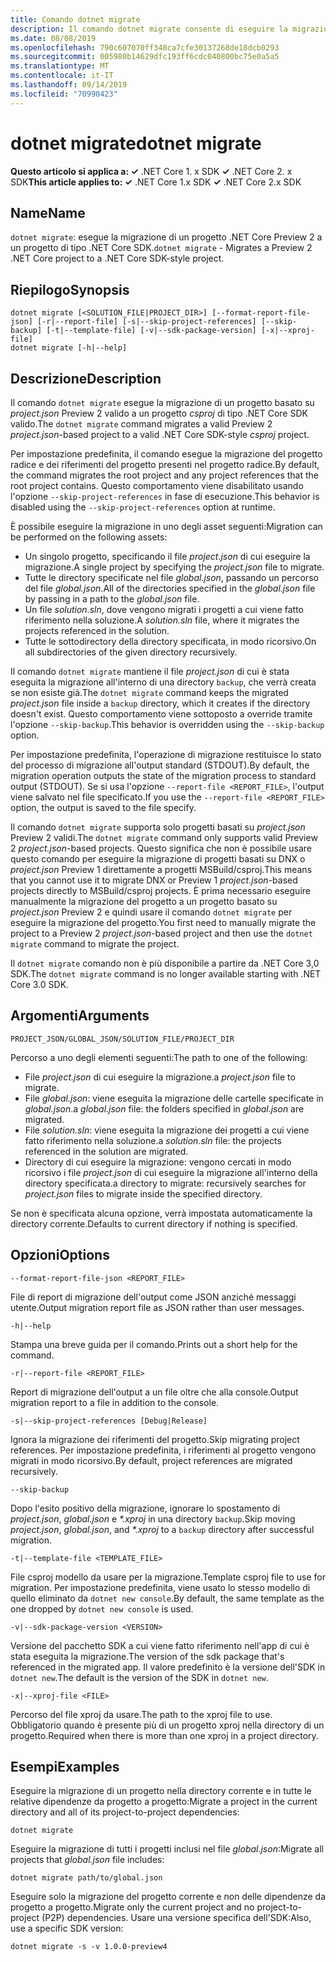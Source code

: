 ```yaml
---
title: Comando dotnet migrate
description: Il comando dotnet migrate consente di eseguire la migrazione di un progetto e di tutte le relative dipendenze.
ms.date: 08/08/2019
ms.openlocfilehash: 790c607070ff348ca7cfe30137268de18dcb0293
ms.sourcegitcommit: 005980b14629dfc193ff6cdc040800bc75e0a5a5
ms.translationtype: MT
ms.contentlocale: it-IT
ms.lasthandoff: 09/14/2019
ms.locfileid: "70990423"
---
```

# <a name="dotnet-migrate"></a><span data-ttu-id="a2caf-103">dotnet migrate</span><span class="sxs-lookup"><span data-stu-id="a2caf-103">dotnet migrate</span></span>

<span data-ttu-id="a2caf-104">**Questo articolo si applica a: ✓** .NET Core 1. x SDK **✓** .NET Core 2. x SDK</span><span class="sxs-lookup"><span data-stu-id="a2caf-104">**This article applies to: ✓** .NET Core 1.x SDK **✓** .NET Core 2.x SDK</span></span>

## <a name="name"></a><span data-ttu-id="a2caf-105">Name</span><span class="sxs-lookup"><span data-stu-id="a2caf-105">Name</span></span>

<span data-ttu-id="a2caf-106">`dotnet migrate`: esegue la migrazione di un progetto .NET Core Preview 2 a un progetto di tipo .NET Core SDK.</span><span class="sxs-lookup"><span data-stu-id="a2caf-106">`dotnet migrate` - Migrates a Preview 2 .NET Core project to a .NET Core SDK-style project.</span></span>

## <a name="synopsis"></a><span data-ttu-id="a2caf-107">Riepilogo</span><span class="sxs-lookup"><span data-stu-id="a2caf-107">Synopsis</span></span>

```console
dotnet migrate [<SOLUTION_FILE|PROJECT_DIR>] [--format-report-file-json] [-r|--report-file] [-s|--skip-project-references] [--skip-backup] [-t|--template-file] [-v|--sdk-package-version] [-x|--xproj-file]
dotnet migrate [-h|--help]
```

## <a name="description"></a><span data-ttu-id="a2caf-108">Descrizione</span><span class="sxs-lookup"><span data-stu-id="a2caf-108">Description</span></span>

<span data-ttu-id="a2caf-109">Il comando `dotnet migrate` esegue la migrazione di un progetto basato su *project.json* Preview 2 valido a un progetto *csproj* di tipo .NET Core SDK valido.</span><span class="sxs-lookup"><span data-stu-id="a2caf-109">The `dotnet migrate` command migrates a valid Preview 2 *project.json*-based project to a valid .NET Core SDK-style *csproj* project.</span></span>

<span data-ttu-id="a2caf-110">Per impostazione predefinita, il comando esegue la migrazione del progetto radice e dei riferimenti del progetto presenti nel progetto radice.</span><span class="sxs-lookup"><span data-stu-id="a2caf-110">By default, the command migrates the root project and any project references that the root project contains.</span></span> <span data-ttu-id="a2caf-111">Questo comportamento viene disabilitato usando l'opzione `--skip-project-references` in fase di esecuzione.</span><span class="sxs-lookup"><span data-stu-id="a2caf-111">This behavior is disabled using the `--skip-project-references` option at runtime.</span></span>

<span data-ttu-id="a2caf-112">È possibile eseguire la migrazione in uno degli asset seguenti:</span><span class="sxs-lookup"><span data-stu-id="a2caf-112">Migration can be performed on the following assets:</span></span>

* <span data-ttu-id="a2caf-113">Un singolo progetto, specificando il file *project.json* di cui eseguire la migrazione.</span><span class="sxs-lookup"><span data-stu-id="a2caf-113">A single project by specifying the *project.json* file to migrate.</span></span>
* <span data-ttu-id="a2caf-114">Tutte le directory specificate nel file *global.json*, passando un percorso del file *global.json*.</span><span class="sxs-lookup"><span data-stu-id="a2caf-114">All of the directories specified in the *global.json* file by passing in a path to the *global.json* file.</span></span>
* <span data-ttu-id="a2caf-115">Un file *solution.sln*, dove vengono migrati i progetti a cui viene fatto riferimento nella soluzione.</span><span class="sxs-lookup"><span data-stu-id="a2caf-115">A *solution.sln* file, where it migrates the projects referenced in the solution.</span></span>
* <span data-ttu-id="a2caf-116">Tutte le sottodirectory della directory specificata, in modo ricorsivo.</span><span class="sxs-lookup"><span data-stu-id="a2caf-116">On all subdirectories of the given directory recursively.</span></span>

<span data-ttu-id="a2caf-117">Il comando `dotnet migrate` mantiene il file *project.json* di cui è stata eseguita la migrazione all'interno di una directory `backup`, che verrà creata se non esiste già.</span><span class="sxs-lookup"><span data-stu-id="a2caf-117">The `dotnet migrate` command keeps the migrated *project.json* file inside a `backup` directory, which it creates if the directory doesn't exist.</span></span> <span data-ttu-id="a2caf-118">Questo comportamento viene sottoposto a override tramite l'opzione `--skip-backup`.</span><span class="sxs-lookup"><span data-stu-id="a2caf-118">This behavior is overridden using the `--skip-backup` option.</span></span>

<span data-ttu-id="a2caf-119">Per impostazione predefinita, l'operazione di migrazione restituisce lo stato del processo di migrazione all'output standard (STDOUT).</span><span class="sxs-lookup"><span data-stu-id="a2caf-119">By default, the migration operation outputs the state of the migration process to standard output (STDOUT).</span></span> <span data-ttu-id="a2caf-120">Se si usa l'opzione `--report-file <REPORT_FILE>`, l'output viene salvato nel file specificato.</span><span class="sxs-lookup"><span data-stu-id="a2caf-120">If you use the `--report-file <REPORT_FILE>` option, the output is saved to the file specify.</span></span>

<span data-ttu-id="a2caf-121">Il comando `dotnet migrate` supporta solo progetti basati su *project.json* Preview 2 validi.</span><span class="sxs-lookup"><span data-stu-id="a2caf-121">The `dotnet migrate` command only supports valid Preview 2 *project.json*-based projects.</span></span> <span data-ttu-id="a2caf-122">Questo significa che non è possibile usare questo comando per eseguire la migrazione di progetti basati su DNX o *project.json* Preview 1 direttamente a progetti MSBuild/csproj.</span><span class="sxs-lookup"><span data-stu-id="a2caf-122">This means that you cannot use it to migrate DNX or Preview 1 *project.json*-based projects directly to MSBuild/csproj projects.</span></span> <span data-ttu-id="a2caf-123">È prima necessario eseguire manualmente la migrazione del progetto a un progetto basato su *project.json* Preview 2 e quindi usare il comando `dotnet migrate` per eseguire la migrazione del progetto.</span><span class="sxs-lookup"><span data-stu-id="a2caf-123">You first need to manually migrate the project to a Preview 2 *project.json*-based project and then use the `dotnet migrate` command to migrate the project.</span></span>

<span data-ttu-id="a2caf-124">Il `dotnet migrate` comando non è più disponibile a partire da .NET Core 3,0 SDK.</span><span class="sxs-lookup"><span data-stu-id="a2caf-124">The `dotnet migrate` command is no longer available starting with .NET Core 3.0 SDK.</span></span>

## <a name="arguments"></a><span data-ttu-id="a2caf-125">Argomenti</span><span class="sxs-lookup"><span data-stu-id="a2caf-125">Arguments</span></span>

`PROJECT_JSON/GLOBAL_JSON/SOLUTION_FILE/PROJECT_DIR`

<span data-ttu-id="a2caf-126">Percorso a uno degli elementi seguenti:</span><span class="sxs-lookup"><span data-stu-id="a2caf-126">The path to one of the following:</span></span>

* <span data-ttu-id="a2caf-127">File *project.json* di cui eseguire la migrazione.</span><span class="sxs-lookup"><span data-stu-id="a2caf-127">a *project.json* file to migrate.</span></span>
* <span data-ttu-id="a2caf-128">File *global.json*: viene eseguita la migrazione delle cartelle specificate in *global.json*.</span><span class="sxs-lookup"><span data-stu-id="a2caf-128">a *global.json* file: the folders specified in *global.json* are migrated.</span></span>
* <span data-ttu-id="a2caf-129">File *solution.sln*: viene eseguita la migrazione dei progetti a cui viene fatto riferimento nella soluzione.</span><span class="sxs-lookup"><span data-stu-id="a2caf-129">a *solution.sln* file: the projects referenced in the solution are migrated.</span></span>
* <span data-ttu-id="a2caf-130">Directory di cui eseguire la migrazione: vengono cercati in modo ricorsivo i file *project.json* di cui eseguire la migrazione all'interno della directory specificata.</span><span class="sxs-lookup"><span data-stu-id="a2caf-130">a directory to migrate: recursively searches for *project.json* files to migrate inside the specified directory.</span></span>

<span data-ttu-id="a2caf-131">Se non è specificata alcuna opzione, verrà impostata automaticamente la directory corrente.</span><span class="sxs-lookup"><span data-stu-id="a2caf-131">Defaults to current directory if nothing is specified.</span></span>

## <a name="options"></a><span data-ttu-id="a2caf-132">Opzioni</span><span class="sxs-lookup"><span data-stu-id="a2caf-132">Options</span></span>

`--format-report-file-json <REPORT_FILE>`

<span data-ttu-id="a2caf-133">File di report di migrazione dell'output come JSON anziché messaggi utente.</span><span class="sxs-lookup"><span data-stu-id="a2caf-133">Output migration report file as JSON rather than user messages.</span></span>

`-h|--help`

<span data-ttu-id="a2caf-134">Stampa una breve guida per il comando.</span><span class="sxs-lookup"><span data-stu-id="a2caf-134">Prints out a short help for the command.</span></span>

`-r|--report-file <REPORT_FILE>`

<span data-ttu-id="a2caf-135">Report di migrazione dell'output a un file oltre che alla console.</span><span class="sxs-lookup"><span data-stu-id="a2caf-135">Output migration report to a file in addition to the console.</span></span>

`-s|--skip-project-references [Debug|Release]`

<span data-ttu-id="a2caf-136">Ignora la migrazione dei riferimenti del progetto.</span><span class="sxs-lookup"><span data-stu-id="a2caf-136">Skip migrating project references.</span></span> <span data-ttu-id="a2caf-137">Per impostazione predefinita, i riferimenti al progetto vengono migrati in modo ricorsivo.</span><span class="sxs-lookup"><span data-stu-id="a2caf-137">By default, project references are migrated recursively.</span></span>

`--skip-backup`

<span data-ttu-id="a2caf-138">Dopo l'esito positivo della migrazione, ignorare lo spostamento di *project.json*, *global.json* e *\*.xproj* in una directory `backup`.</span><span class="sxs-lookup"><span data-stu-id="a2caf-138">Skip moving *project.json*, *global.json*, and *\*.xproj* to a `backup` directory after successful migration.</span></span>

`-t|--template-file <TEMPLATE_FILE>`

<span data-ttu-id="a2caf-139">File csproj modello da usare per la migrazione.</span><span class="sxs-lookup"><span data-stu-id="a2caf-139">Template csproj file to use for migration.</span></span> <span data-ttu-id="a2caf-140">Per impostazione predefinita, viene usato lo stesso modello di quello eliminato da `dotnet new console`.</span><span class="sxs-lookup"><span data-stu-id="a2caf-140">By default, the same template as the one dropped by `dotnet new console` is used.</span></span>

`-v|--sdk-package-version <VERSION>`

<span data-ttu-id="a2caf-141">Versione del pacchetto SDK a cui viene fatto riferimento nell'app di cui è stata eseguita la migrazione.</span><span class="sxs-lookup"><span data-stu-id="a2caf-141">The version of the sdk package that's referenced in the migrated app.</span></span> <span data-ttu-id="a2caf-142">Il valore predefinito è la versione dell'SDK in `dotnet new`.</span><span class="sxs-lookup"><span data-stu-id="a2caf-142">The default is the version of the SDK in `dotnet new`.</span></span>

`-x|--xproj-file <FILE>`

<span data-ttu-id="a2caf-143">Percorso del file xproj da usare.</span><span class="sxs-lookup"><span data-stu-id="a2caf-143">The path to the xproj file to use.</span></span> <span data-ttu-id="a2caf-144">Obbligatorio quando è presente più di un progetto xproj nella directory di un progetto.</span><span class="sxs-lookup"><span data-stu-id="a2caf-144">Required when there is more than one xproj in a project directory.</span></span>

## <a name="examples"></a><span data-ttu-id="a2caf-145">Esempi</span><span class="sxs-lookup"><span data-stu-id="a2caf-145">Examples</span></span>

<span data-ttu-id="a2caf-146">Eseguire la migrazione di un progetto nella directory corrente e in tutte le relative dipendenze da progetto a progetto:</span><span class="sxs-lookup"><span data-stu-id="a2caf-146">Migrate a project in the current directory and all of its project-to-project dependencies:</span></span>

`dotnet migrate`

<span data-ttu-id="a2caf-147">Eseguire la migrazione di tutti i progetti inclusi nel file *global.json*:</span><span class="sxs-lookup"><span data-stu-id="a2caf-147">Migrate all projects that *global.json* file includes:</span></span>

`dotnet migrate path/to/global.json`

<span data-ttu-id="a2caf-148">Eseguire solo la migrazione del progetto corrente e non delle dipendenze da progetto a progetto.</span><span class="sxs-lookup"><span data-stu-id="a2caf-148">Migrate only the current project and no project-to-project (P2P) dependencies.</span></span> <span data-ttu-id="a2caf-149">Usare una versione specifica dell'SDK:</span><span class="sxs-lookup"><span data-stu-id="a2caf-149">Also, use a specific SDK version:</span></span>

`dotnet migrate -s -v 1.0.0-preview4`
